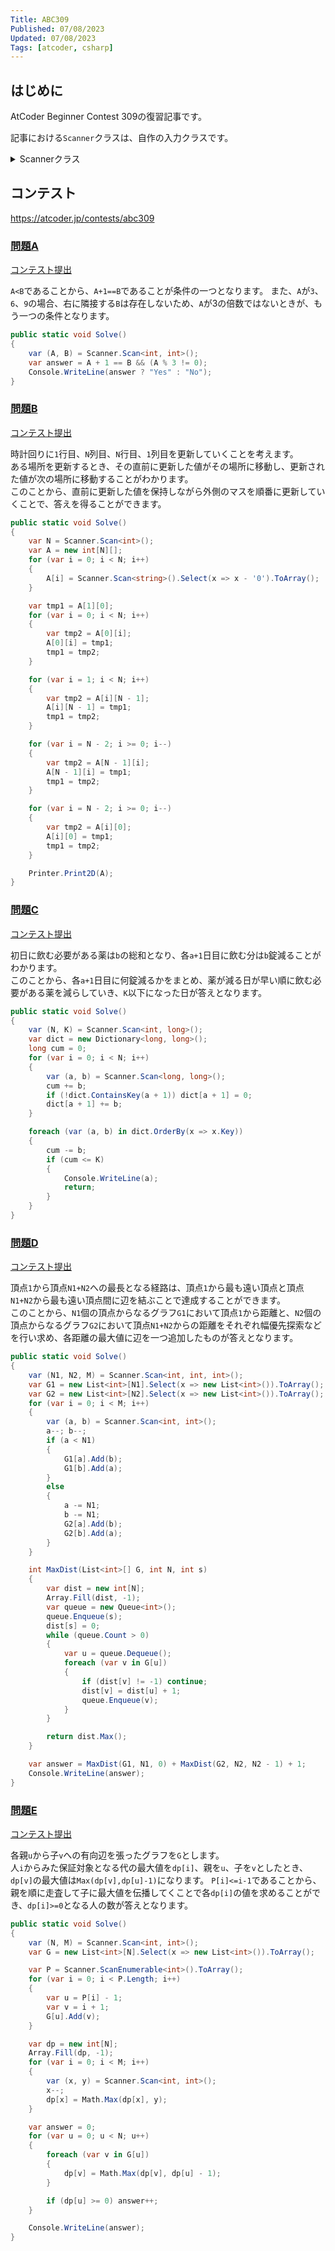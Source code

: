 ```yaml
---
Title: ABC309
Published: 07/08/2023
Updated: 07/08/2023
Tags: [atcoder, csharp]
---
```


## はじめに

AtCoder Beginner Contest 309の復習記事です。

記事における`Scanner`クラスは、自作の入力クラスです。

<details>
<summary>Scannerクラス</summary>

```csharp
public static class Scanner
{
    public static T Scan<T>() where T : IConvertible => Convert<T>(ScanStringArray()[0]);
    public static (T1, T2) Scan<T1, T2>() where T1 : IConvertible where T2 : IConvertible
    {
        var input = ScanStringArray();
        return (Convert<T1>(input[0]), Convert<T2>(input[1]));
    }
    public static (T1, T2, T3) Scan<T1, T2, T3>() where T1 : IConvertible where T2 : IConvertible where T3 : IConvertible
    {
        var input = ScanStringArray();
        return (Convert<T1>(input[0]), Convert<T2>(input[1]), Convert<T3>(input[2]));
    }
    public static (T1, T2, T3, T4) Scan<T1, T2, T3, T4>() where T1 : IConvertible where T2 : IConvertible where T3 : IConvertible where T4 : IConvertible
    {
        var input = ScanStringArray();
        return (Convert<T1>(input[0]), Convert<T2>(input[1]), Convert<T3>(input[2]), Convert<T4>(input[3]));
    }
    public static (T1, T2, T3, T4, T5) Scan<T1, T2, T3, T4, T5>() where T1 : IConvertible where T2 : IConvertible where T3 : IConvertible where T4 : IConvertible where T5 : IConvertible
    {
        var input = ScanStringArray();
        return (Convert<T1>(input[0]), Convert<T2>(input[1]), Convert<T3>(input[2]), Convert<T4>(input[3]), Convert<T5>(input[4]));
    }
    public static (T1, T2, T3, T4, T5, T6) Scan<T1, T2, T3, T4, T5, T6>() where T1 : IConvertible where T2 : IConvertible where T3 : IConvertible where T4 : IConvertible where T5 : IConvertible where T6 : IConvertible
    {
        var input = ScanStringArray();
        return (Convert<T1>(input[0]), Convert<T2>(input[1]), Convert<T3>(input[2]), Convert<T4>(input[3]), Convert<T5>(input[4]), Convert<T6>(input[5]));
    }
    public static IEnumerable<T> ScanEnumerable<T>() where T : IConvertible => ScanStringArray().Select(Convert<T>);
    private static string[] ScanStringArray()
    {
        var line = Console.ReadLine()?.Trim() ?? string.Empty;
        return string.IsNullOrEmpty(line) ? Array.Empty<string>() : line.Split(' ');
    }
    private static T Convert<T>(string value) where T : IConvertible => (T)System.Convert.ChangeType(value, typeof(T));
}
```

</details>

## コンテスト

<https://atcoder.jp/contests/abc309>

### [問題A](https://atcoder.jp/contests/abc309/tasks/abc309_a)

[コンテスト提出](https://atcoder.jp/contests/ABC309/submissions/43337977)

`A<B`であることから、`A+1==B`であることが条件の一つとなります。
また、`A`が`3`、`6`、`9`の場合、右に隣接する`B`は存在しないため、`A`が3の倍数ではないときが、もう一つの条件となります。

```csharp
public static void Solve()
{
    var (A, B) = Scanner.Scan<int, int>();
    var answer = A + 1 == B && (A % 3 != 0);
    Console.WriteLine(answer ? "Yes" : "No");
}
```

### [問題B](https://atcoder.jp/contests/abc309/tasks/abc309_b)

[コンテスト提出](https://atcoder.jp/contests/ABC309/submissions/43351302)

時計回りに`1`行目、`N`列目、`N`行目、`1`列目を更新していくことを考えます。  
ある場所を更新するとき、その直前に更新した値がその場所に移動し、更新された値が次の場所に移動することがわかります。  
このことから、直前に更新した値を保持しながら外側のマスを順番に更新していくことで、答えを得ることができます。

```csharp
public static void Solve()
{
    var N = Scanner.Scan<int>();
    var A = new int[N][];
    for (var i = 0; i < N; i++)
    {
        A[i] = Scanner.Scan<string>().Select(x => x - '0').ToArray();
    }

    var tmp1 = A[1][0];
    for (var i = 0; i < N; i++)
    {
        var tmp2 = A[0][i];
        A[0][i] = tmp1;
        tmp1 = tmp2;
    }

    for (var i = 1; i < N; i++)
    {
        var tmp2 = A[i][N - 1];
        A[i][N - 1] = tmp1;
        tmp1 = tmp2;
    }

    for (var i = N - 2; i >= 0; i--)
    {
        var tmp2 = A[N - 1][i];
        A[N - 1][i] = tmp1;
        tmp1 = tmp2;
    }

    for (var i = N - 2; i >= 0; i--)
    {
        var tmp2 = A[i][0];
        A[i][0] = tmp1;
        tmp1 = tmp2;
    }

    Printer.Print2D(A);
}
```

### [問題C](https://atcoder.jp/contests/abc309/tasks/abc309_c)

[コンテスト提出](https://atcoder.jp/contests/ABC309/submissions/43355518)

初日に飲む必要がある薬は`b`の総和となり、各`a+1`日目に飲む分は`b`錠減ることがわかります。  
このことから、各`a+1`日目に何錠減るかをまとめ、薬が減る日が早い順に飲む必要がある薬を減らしていき、`K`以下になった日が答えとなります。

```csharp
public static void Solve()
{
    var (N, K) = Scanner.Scan<int, long>();
    var dict = new Dictionary<long, long>();
    long cum = 0;
    for (var i = 0; i < N; i++)
    {
        var (a, b) = Scanner.Scan<long, long>();
        cum += b;
        if (!dict.ContainsKey(a + 1)) dict[a + 1] = 0;
        dict[a + 1] += b;
    }

    foreach (var (a, b) in dict.OrderBy(x => x.Key))
    {
        cum -= b;
        if (cum <= K)
        {
            Console.WriteLine(a);
            return;
        }
    }
}
```

### [問題D](https://atcoder.jp/contests/abc309/tasks/abc309_d)

[コンテスト提出](https://atcoder.jp/contests/ABC309/submissions/43359818)  

頂点`1`から頂点`N1+N2`への最長となる経路は、頂点`1`から最も遠い頂点と頂点`N1+N2`から最も遠い頂点間に辺を結ぶことで達成することができます。  
このことから、`N1`個の頂点からなるグラフ`G1`において頂点`1`から距離と、`N2`個の頂点からなるグラフ`G2`において頂点`N1+N2`からの距離をそれぞれ幅優先探索などを行い求め、各距離の最大値に辺を一つ追加したものが答えとなります。

```csharp
public static void Solve()
{
    var (N1, N2, M) = Scanner.Scan<int, int, int>();
    var G1 = new List<int>[N1].Select(x => new List<int>()).ToArray();
    var G2 = new List<int>[N2].Select(x => new List<int>()).ToArray();
    for (var i = 0; i < M; i++)
    {
        var (a, b) = Scanner.Scan<int, int>();
        a--; b--;
        if (a < N1)
        {
            G1[a].Add(b);
            G1[b].Add(a);
        }
        else
        {
            a -= N1;
            b -= N1;
            G2[a].Add(b);
            G2[b].Add(a);
        }
    }

    int MaxDist(List<int>[] G, int N, int s)
    {
        var dist = new int[N];
        Array.Fill(dist, -1);
        var queue = new Queue<int>();
        queue.Enqueue(s);
        dist[s] = 0;
        while (queue.Count > 0)
        {
            var u = queue.Dequeue();
            foreach (var v in G[u])
            {
                if (dist[v] != -1) continue;
                dist[v] = dist[u] + 1;
                queue.Enqueue(v);
            }
        }

        return dist.Max();
    }

    var answer = MaxDist(G1, N1, 0) + MaxDist(G2, N2, N2 - 1) + 1;
    Console.WriteLine(answer);
}
```

### [問題E](https://atcoder.jp/contests/abc309/tasks/abc309_e)

[コンテスト提出](https://atcoder.jp/contests/ABC309/submissions/43370895)  

各親`u`から子`v`への有向辺を張ったグラフを`G`とします。  
人`i`からみた保証対象となる代の最大値を`dp[i]`、親を`u`、子を`v`としたとき、`dp[v]`の最大値は`Max(dp[v],dp[u]-1)`になります。
`P[i]<=i-1`であることから、親を順に走査して子に最大値を伝播してくことで各`dp[i]`の値を求めることができ、`dp[i]>=0`となる人の数が答えとなります。

```csharp
public static void Solve()
{
    var (N, M) = Scanner.Scan<int, int>();
    var G = new List<int>[N].Select(x => new List<int>()).ToArray();

    var P = Scanner.ScanEnumerable<int>().ToArray();
    for (var i = 0; i < P.Length; i++)
    {
        var u = P[i] - 1;
        var v = i + 1;
        G[u].Add(v);
    }

    var dp = new int[N];
    Array.Fill(dp, -1);
    for (var i = 0; i < M; i++)
    {
        var (x, y) = Scanner.Scan<int, int>();
        x--;
        dp[x] = Math.Max(dp[x], y);
    }

    var answer = 0;
    for (var u = 0; u < N; u++)
    {
        foreach (var v in G[u])
        {
            dp[v] = Math.Max(dp[v], dp[u] - 1);
        }

        if (dp[u] >= 0) answer++;
    }

    Console.WriteLine(answer);
}
```

